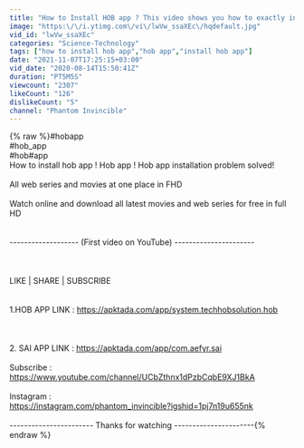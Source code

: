 ```yaml
---
title: "How to Install HOB app ? This video shows you how to exactly install [hob app]"
image: "https:\/\/i.ytimg.com\/vi\/lwVw_ssaXEc\/hqdefault.jpg"
vid_id: "lwVw_ssaXEc"
categories: "Science-Technology"
tags: ["how to install hob app","hob app","install hob app"]
date: "2021-11-07T17:25:15+03:00"
vid_date: "2020-08-14T15:50:41Z"
duration: "PT5M5S"
viewcount: "2307"
likeCount: "126"
dislikeCount: "5"
channel: "Phantom Invincible"
---
```

{% raw %}#hobapp<br />#hob_app<br />#hob#app<br />How to install hob app ! Hob app ! Hob app installation problem solved! <br /><br />All web series and movies at one place in FHD<br /><br />Watch online and download all latest movies and web series for free in full HD<br /><br /><br />------------------- (First video on YouTube) ----------------------<br /><br /> <br /><br />LIKE | SHARE | SUBSCRIBE<br /><br /><br />1.HOB APP LINK : <a rel="nofollow" target="blank" href="https://apktada.com/app/system.techhobsolution.hob">https://apktada.com/app/system.techhobsolution.hob</a> <br /><br /> <br /><br />2. SAI APP LINK : <a rel="nofollow" target="blank" href="https://apktada.com/app/com.aefyr.sai">https://apktada.com/app/com.aefyr.sai</a><br /><br />Subscribe : <br /><a rel="nofollow" target="blank" href="https://www.youtube.com/channel/UCbZthnx1dPzbCqbE9XJ1BkA">https://www.youtube.com/channel/UCbZthnx1dPzbCqbE9XJ1BkA</a><br /><br />Instagram :<br /><a rel="nofollow" target="blank" href="https://instagram.com/phantom_invincible?igshid=1pj7n19u655nk">https://instagram.com/phantom_invincible?igshid=1pj7n19u655nk</a><br /><br />----------------------- Thanks for watching ----------------------{% endraw %}
